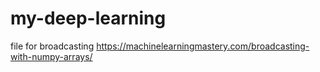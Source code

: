 # my-deep-learning
file for broadcasting
https://machinelearningmastery.com/broadcasting-with-numpy-arrays/
